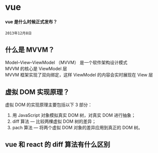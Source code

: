 # vue

#### vue 是什么时候正式发布？

`2013年12月8日`

## 什么是 MVVM？

Model–View–ViewModel （MVVM） 是一个软件架构设计模式  
MVVM 的核心是 ViewModel 层  
MVVM 框架实现了双向绑定，这样 ViewModel 的内容会实时展现在 View 层

## 虚拟 DOM 实现原理？

虚拟 DOM 的实现原理主要包括以下 3 部分：

1. 用 JavaScript 对象模拟真实 DOM 树，对真实 DOM 进行抽象；
2. diff 算法 — 比较两棵虚拟 DOM 树的差异；
3. pach 算法 — 将两个虚拟 DOM 对象的差异应用到真正的 DOM 树。

## vue 和 react 的 diff 算法有什么区别
